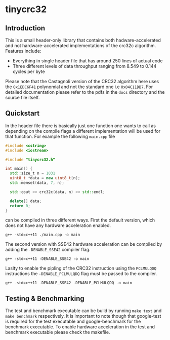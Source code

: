 # tinycrc32
## Introduction
This is a small header-only library that contains both hadware-accelerated and not hardware-accelerated implementations of the crc32c algorithm. Features include:
- Everything in single header file that has around 250 lines of actual code
- Three different levels of data throughput ranging from 8.549 to 0.144 cycles per byte  

Please note that the Castagnoli version of the CRC32 algorithm here uses the `0x1EDC6F41` polynomial and not the standard one i.e `0x04C11DB7`. For detailed documentation please refer to the pdfs in the `docs` directory and the source file itself. 

## Quickstart
In the header file there is basically just one function one wants to call as depending on the compile flags a different implementation will be used for that function. For example the following `main.cpp` file
```cpp
#include <cstring>
#include <iostream>

#include "tinycrc32.h"

int main() {
  std::size_t n = 1031 
  uint8_t *data = new uint8_t[n];
  std::memset(data, 7, n);

  std::cout << crc32c(data, n) << std::endl;

  delete[] data;
  return 0;
}
```
can be compiled in three different ways. First the default version, which does not have any hardware acceleration enabled.  
```
g++ -std=c++11 ./main.cpp -o main
```  
The second version with SSE42 hardware acceleration can be compiled by adding the `-DENABLE_SSE42` compiler flag.  
```
g++ -std=c++11 -DENABLE_SSE42 -o main
```  
Laslty to enable the pipling of the CRC32 instruction using the `PCLMULQDQ` instructions the `-DENABLE_PCLMULQDQ` flag must be passed to the compiler.  
```
g++ -std=c++11 -DENABLE_SSE42 -DENABLE_PCLMULQDQ -o main
```

## Testing & Benchmarking
The test and benchmark executable can be build by running `make test` and `make benchmark` respectively. It is important to note though that google-test is required for the test executable and google-benchmark for the benchmark executable. To enable hardware acceleration in the test and benchmark executable please check the makefile.
